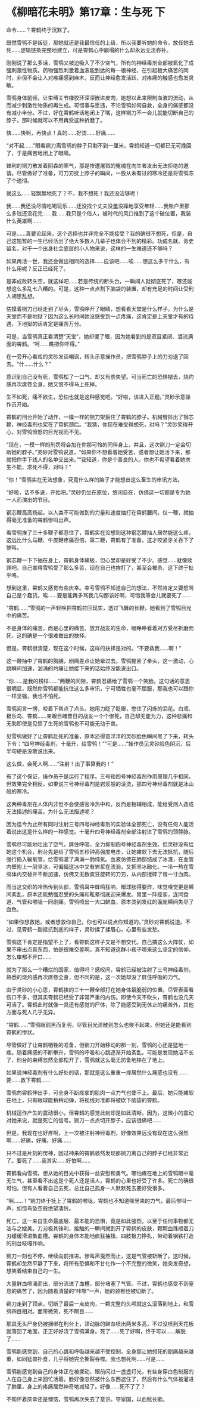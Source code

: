 # 《柳暗花未明》第17章：生与死 下

命令……？霄鹤终于沉默了。

既然雪鸮不是叛徒，那她就还是我最信任的上级，所以我要听她的命令，放任她去死……逻辑链条完整地建立，可是霄鹤心中崩塌的什么却永远无法弥补。

刚刚说了那么多话，雪鸮又被迫吸入了不少空气，所有的神经毒剂全部被氧化了成强刺激性物质。药物强烈刺激着血液能到达的每一根神经，在引起极大痛苦的同时，非但不会让人对疼痛感到麻木，反而让神经愈发活跃，对疼痛的触感也愈发灵敏。

雪鸮身体前倾，让束缚关节橡胶环深深嵌进皮肉，她想以此来限制血液的流动，从而减少刺激性物质的再生成。可惜事与愿违，不论雪鸮如何自救，全身的痛感都没有减小半分。不过，好在霄鹤听话地闭上了嘴，这样铡刀不一会儿就能切断自己的脖子，那时候就可以不用再受这种折磨了。

快……快啊，再快点！真的……好烫……好痛……

“对不起……”眼看铡刀离雪鸮的脖子只剩不到一厘米，霄鹤知道一切都已无可挽回了，于是痛苦地闭上了眼睛。

锋利的铡刀散发着阴森的寒气，那是惨遭屠戮的冤魂在向生者发出无法拒绝的邀请。尽管做好了准备，可刀刃抚上脖子的瞬间，一股从未有过的寒冷还是将雪鸮冻了个透彻。

就这么……轻飘飘地死了？不，我不想死！我还没活够呢！

我……我还没尽情吃喝玩乐……还没找个丈夫没羞没躁地享受年轻……我账户里那么多钱还没花完……我……我只是个俗人，被时代的风口推到了这个破位置，我装什么英雄啊……

可是……真要论起来，这个选择也并非完全不能接受？我的确很不想死，但是，自己这短暂的一生已经活出了绝大多数人几辈子也体会不到的精彩。功成名就、青史留名，对于一个出身社会底层的小人物来说，这样的一生难道还不够吗？

如果再活一世，我还会做出相同的选择……应该吧……唉……想这么多干什么，有什么用呢？反正已经死了。

是非成败转头空，就这样吧……若是传统的断头台，一瞬间人就彻底死了，哪还能想这么多乱七八糟的。可是，这种一点点割下脑袋的装置，却有充足的时间让受刑人胡思乱想。

估摸着铡刀已经走到了尽头，雪鸮睁开了眼睛，想看看天堂是什么样子。为什么是天堂而不是地狱？因为这么长时间她没感受到一点疼痛，这肯定是上天堂才有的待遇，下地狱的话肯定是痛苦万分。

可是，当雪鸮真正看清楚“天堂”，她却傻了眼，因为她看到的是双目紧闭、泪流满面的霄鹤。“呵……瞧把你吓得。”

在一旁开心看戏的灵砂发话嘲讽，转头示意操作员，把雪鸮脖子上的刀刃退了回去。“什……什么？”

意识到自己没有死，雪鸮松了一口气，却又有些失望。可当死亡的恐惧褪去，烧灼感再次席卷全身，她又恨不得马上死掉。

生不如死，痛不欲生，恐怕也就是这种感觉吧。“好啦，该进入正题。”灵砂示意操作员开始。

霄鹤的刑台开始了动作，一模一样的铡刀架箍住了霄鹤的脖子。机械臂抖出了钢芯鞭，神经毒剂也架在了霄鹤颈后。“我猜，你现在难受得想死，对吗？”灵砂笑得开心，对雪鸮愤怒的目光视而不见。

“现在，一模一样的刑罚将会加在你那可怜的同伴身上，并且，这次铡刀一定会切断她的脖子。”灵砂对雪鸮说道，“如果你不想看着她受苦，或者想让她活下来，那就把你手下线人的名单交出来。”“我知道，你是个善良的人。你也不希望看着她求生不能、求死不得，对吗？”

“你！”雪鸮实在无法想象，究竟什么样的脑子才能想出这么畜生的审讯方法。

“好啦，话不多说，开始吧。”灵砂仍坐在原位，悠闲自在，仿佛这一切都是专为她一人而演出的节目。

钢芯鞭高高扬起，以人类不可能做到的力量和速度抽打在霄鹤腰间。仅一鞭，就抽得毫无准备的霄鹤惨叫出声。

看雪鸮挨了三十多鞭子都忍住了，霄鹤实在没想到这种钢芯鞭抽人居然能这么疼，这远比什么马鞭、牛皮鞭疼痛百倍。第二鞭，霄鹤有了准备，这才咬紧牙关吞下了惨叫。

钢芯鞭一下下抽在身上，霄鹤身体痛极，但心里却是好受了不少。感觉……就像赎罪吧。自己害得雪鸮受了那么多苦，现在自己也挨打了，甚至会被杀，这下终于扯平咯。

想到这里，霄鹤又感觉有些庆幸。幸亏雪鸮不知道自己的想法，不然肯定又要怒骂自己是个蠢货。唉……要是能再多骂我几句那该好啊，可惜我等会儿就要死了……

“霄鹤……”雪鸮的一声轻唤把霄鹤拉回现实，透过飞舞的长鞭，她看到了雪鸮目光中的痛苦。

不是身体的痛苦，而是心里的痛苦。放弃战友的生命，眼睁睁看着对方受尽折磨而死，这的确是一个很难做出的抉择。

但是，霄鹤很清楚，现在这个时候，这样的抉择是对的。“不要救我……啊！”

这一鞭抽中了霄鹤的胸脯，剧痛差点让她晕过去。雪鸮握紧了拳头，这一激动，心跳瞬间加速，汹涌的灼痛让她接下来的话始终没能说出口。

“你……是我的榜样……”两鞭的间隙，霄鹤忍痛给了雪鸮一个笑脸。这句话的意思很明显，既然你雪鸮都能抗住这么多审讯，宁可牺牲也毫不屈服，那我也可以跟你一样坚强，我也不怕死。

雪鸮闻言一愣，咬着下唇点了点头。她用力眨了眨眼，憋住了闪烁的泪花。白鸢、极乐鸟、霄鹤……亲眼目睹昔日的战友一个个惨死，自己却无能为力，这种悲痛和无助即使是见惯了生死的雪鸮也不可能无动于衷。

见雪鸮做好了让霄鹤赴死的准备，原本还得意洋洋的灵砂脸色瞬间黑了下来，转头下令：“四号神经毒剂，十毫升，给雪鸮！”“可是……”操作员见灵砂脸色阴沉，后半句硬是没敢说出来。

这么做，会死人啊……“注射！出了事算我的！”

有了这个保证，操作员于是运行了程序。三号和四号神经毒剂作用原理几乎相同，但效果完全相反。如果说三号神经毒剂是岩浆般的滚烫，那四号神经毒剂就是冰山般的寒冷。

这两种毒剂在人体内非但不会使感官冷热中和，反而是相辅相成，能给受刑人造成无法描述的痛苦。为什么无法描述呢？

因为迄今为止所有同时注射三号四号神经毒剂的实验体全部死亡，没有任何人能活着说出这是什么样的一种感觉。十毫升四号神经毒剂全部注射进了雪鸮的颈静脉。

雪鸮尽可能地吐出了空气，屏住呼吸，全力抑制四号神经毒剂生效。但灵砂没有给她这个机会，刑台先是给了雪鸮五秒钟高强度电击，让她瘫软下去无法抵抗，随后强行插入输氧管，给雪鸮灌了满满一肺纯氧。血液仿佛在肺部结成了冰渣，在血管内壁附上一层坚冰，可偏偏这冰中又有岩浆在流淌，又把坚冰融化。一冷一热在雪鸮体内交替并不断加速，仿佛又无数疯狂旋转的刀刃，从内部搅碎了每一寸血肉。

而当这交织的冷热传到头部，雪鸮耳中蜂鸣狂响，眼球胀得要炸，味觉嗅觉更是瞬间紊乱，原本还能勉强忍受的头痛和眩晕彻底迎来爆发。胃里一阵痉挛，连同食道、气管和喉咙一同剧痛。雪鸮喷出一大口鲜血，原本烫到发红的面庞瞬间失尽了血色。

“如果你想救她，或者想救你自己，你也可以说点你知道的。”灵砂对霄鹤说道。不过，见霄鹤一副抵抗到底的样子，灵砂揉了揉眉心，心里有些发愁。

雪鸮这下肯定是指望不上了，看霄鹤这样子又是不想交代。自己搞这么大阵仗，如果不审出点真东西，怕是很难交差啊。真不知道这群小孩子哪来这么坚定的信仰，怎么审都不开口……

就为了那么一个糟烂的国家，值得吗？感叹间，霄鹤已经被注射了三号神经毒剂，熟悉的烧灼感再次席卷全身，但不同的是，这一次她却没了屏住呼吸的力气。

由于灵砂的小心思，霄鹤挨的三十一鞭全部打在她身体最脆弱的位置。尽管表面看伤口不多，但其实霄鹤已经受了非常严重的内伤。即使今天不砍头，霄鹤也没几天可活了。霄鹤此时就像一具还有感觉的尸体，除了能感受到无休止的痛苦外，其他方面与死人几乎无异。

“霄鹤……”雪鸮眼前黑而复明，尽管目光溃散到怎么也聚不起来，但她还是能看到霄鹤的惨状。

尽管做好了让霄鹤牺牲的准备，但铡刀开始移动的那一刻，雪鸮的心还是猛地一疼。随着痛感的不断攀升，雪鸮的呼吸和心跳逐渐开始紊乱。可能是发现她活不长了，刑台的束缚忽然全部松开了，雪鸮就这么毫无防备地摔在了地上。

如果说神经毒剂有什么好处的话，那就是这么重重一摔居然什么痛感也没有……要……救下霄鹤……

雪鸮向霄鹤伸出手，可全身不断痉挛的肌肉一点力气也使不上。最后，她只能瘫软在地上，只有眼球能稍稍动弹，将视线对准即将被砍下脑袋的霄鹤。

机械运作产生的震动很小，但霄鹤的感觉此刻却是如此清晰。因为，这微小的震动对她来说，就是死亡的信号。铡刀一点点切开脖子，应该很痛吧……

但是，我现在也好疼啊，上一次被注射神经毒剂，好像效果远没有现在这么强烈啊……好痛，好痛，好痛……

只不过是片刻的愣神，回过神来的霄鹤骇然发现那铡刀离自己的脖子已经非常近了。要死了……我其实……好怕啊……

霄鹤看向雪鸮，想从她的目光中获得一丝安慰和勇气。哪怕瘫在地上的雪鸮眼中毫无生气，甚至看不出这是个死人还是活人，霄鹤的心里也好受了许多。死亡的确很可怕，但有人看着自己去死，总比自己孤身一人默默死去要好受很多。

“啊……！”铡刀终于抚上了霄鹤的喉咙，霄鹤也不知道哪里来的力气，最后惨叫一声，如惊鸟坠空般绝望凄厉。

死亡，这一来自生命最底层、最本能的恐惧，竟是如此强烈，以至于任何事物都无法与之媲美。刀刃极其锋利，接触的一瞬间就割开了霄鹤的皮肤，颗颗血珠顺着刀刃缓缓滑进集血槽。霄鹤的身体本能地疯狂抽搐，四肢极力挣扎，带动着钢铁打造的刑台吱嘎作响。

铡刀一刻也不停，继续向前推进。惨叫声戛然而止，这是气管被斩断了。这时候，霄鹤却忽然平静了下来，将所有恐惧和不甘化作一个不完整的微笑，她突发奇想，想笑着结束自己的一生。

大量鲜血喷涌而出，部分流进了血槽，部分堵塞了气管。不过，霄鹤也感受不到窒息的痛苦了，因为随着清楚的“咔嚓”一声，她的颈椎也被切断了。

铡刀走到了顶点，切断了最后一点皮肉，一颗完整的头颅就这么滚落到地上，和雪鸮四目相对。面带微笑，死不瞑目……

那具无头尸身仍被捆绑在刑台上，颈动脉的鲜血喷出两米多高，不过没喷到天花板就落回了地面，正正好好浇了雪鸮满身。死了……死了好啊，终于可以……解脱了……

雪鸮能感觉到，自己的心跳和呼吸越来越不受控制，全身那让她想死的剧痛越来越重，如同猛兽扑食，几乎将她完全撕裂吞噬。我也想死啊……可是……

雪鸮能感觉到自己的身体正在被挪动，眼前闪过一盏盏灯光，有些身穿白色制服的人在自己身上来回忙活着。脸好像忽然被什么东西遮住了，然后有什么气体被灌进了肺里，身上的疼痛居然神奇地减轻了。好像……死不了了？

不知怀着庆幸还是懊恼，雪鸮再次失去了意识。守家国，以血赋长歌。

